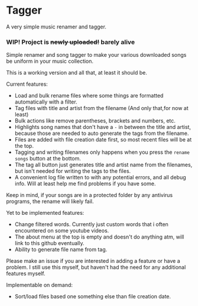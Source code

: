 # Tagger
A very simple music renamer and tagger.

### WIP! Project is ~~newly uploaded!~~ barely alive ###

Simple renamer and song tagger to make your various downloaded songs be uniform in your music collection. 

This is a working version and all that, at least it should be. 

Current features:
* Load and bulk rename files where some things are formatted automatically with a filter. 
* Tag files with title and artist from the filename (And only that,for now at least)
* Bulk actions like remove parentheses, brackets and numbers, etc. 
* Highlights song names that don't have a ` - ` in between the title and artist, because those are needed to auto generate the tags from the filename. 
* Files are added with file creation date first, so most recent files will be at the top. 
* Tagging and writing filenames only happens when you press the `rename songs` button at the bottom. 
* The tag all button just generates title and artist name from the filenames, but isn't needed for writing the tags to the files.  
* A convenient log file written to with any potential errors, and all debug info. Will at least help me find problems if you have some.

Keep in mind, if your songs are in a protected folder by any antivirus programs, the rename will likely fail.   

Yet to be implemented features: 

* Change filtered words. Currently just custom words that i often encountered on some youtube videos. 
* The about menu at the top is empty and doesn't do anything atm, will link to this github eventually.
* Ability to generate file name from tag.

Please make an issue if you are interested in adding a feature or have a problem. I still use this myself, but haven't had the need for any additional features myself. 

Implementable on demand:
* Sort/load files based one something else than file creation date.
